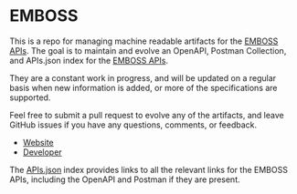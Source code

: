 # EMBOSSThis is a repo for managing machine readable artifacts for the [EMBOSS APIs](http://www.ebi.ac.uk/Tools/webservices/services/psa/emboss_water_soap). The goal is to maintain and evolve an OpenAPI, Postman Collection, and APIs.json index for the [EMBOSS APIs](http://www.ebi.ac.uk/Tools/webservices/services/psa/emboss_water_soap).They are a constant work in progress, and will be updated on a regular basis when new information is added, or more of the specifications are supported.Feel free to submit a pull request to evolve any of the artifacts, and leave GitHub issues if you have any questions, comments, or feedback.- [Website](http://www.ebi.ac.uk/Tools/webservices/services/psa/emboss_water_soap)- [Developer](http://www.ebi.ac.uk/Tools/webservices/services/psa/emboss_water_soap)The [APIs.json](https://github.com/api-evangelist/emboss/blob/master/apis.json) index provides links to all the relevant links for the EMBOSS APIs, including the OpenAPI and Postman if they are present.
